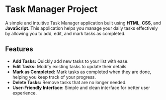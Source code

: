 # Task Manager Project

A simple and intuitive Task Manager application built using **HTML**, **CSS**, and **JavaScript**. This application helps you manage your daily tasks effectively by allowing you to add, edit, and mark tasks as completed.

## Features

- **Add Tasks:** Quickly add new tasks to your list with ease.
- **Edit Tasks:** Modify existing tasks to update their details.
- **Mark as Completed:** Mark tasks as completed when they are done, helping you keep track of your progress.
- **Delete Tasks:** Remove tasks that are no longer needed.
- **User-Friendly Interface:** Simple and clean interface for better user experience.
